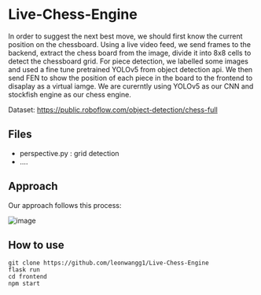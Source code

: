 # Live-Chess-Engine

In order to suggest the next best move, we should first know the current position on the chessboard. Using a live video feed, we send frames to the backend, extract the chess board from the image, divide it into 8x8 cells to detect the chessboard grid. For piece detection, we labelled some images and used a fine tune pretrained YOLOv5 from object detection api. We then send FEN to show the position of each piece in the board to the frontend to disaplay as a virtual iamge. We are curerntly using YOLOv5 as our CNN and stockfish engine as our chess engine. 

Dataset: https://public.roboflow.com/object-detection/chess-full

## Files

- perspective.py : grid detection
- ....

## Approach

Our approach follows this process:

![image](https://user-images.githubusercontent.com/62505788/167887379-b2e36bbd-80bc-469d-a598-6cd64a6bafae.png)

## How to use

```shell
git clone https://github.com/leonwangg1/Live-Chess-Engine
flask run
cd frontend
npm start
```
